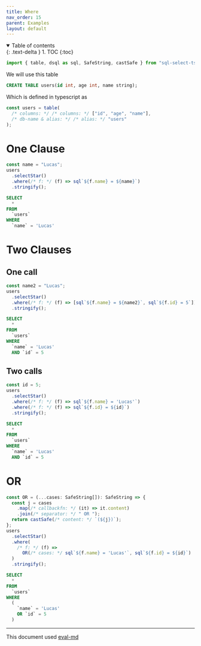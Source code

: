 ```yaml
---
title: Where
nav_order: 15
parent: Examples
layout: default
---
```


<details open markdown="block">
  <summary>
    Table of contents
  </summary>
  {: .text-delta }
1. TOC
{:toc}
</details>

```ts
import { table, dsql as sql, SafeString, castSafe } from "sql-select-ts";
```

We will use this table

```sql
CREATE TABLE users(id int, age int, name string);
```

Which is defined in typescript as

```ts
const users = table(
  /* columns: */ /* columns: */ ["id", "age", "name"],
  /* db-name & alias: */ /* alias: */ "users"
);
```

# One Clause

```ts
const name = "Lucas";
users
  .selectStar()
  .where(/* f: */ (f) => sql`${f.name} = ${name}`)
  .stringify();
```

```sql
SELECT
  *
FROM
  `users`
WHERE
  `name` = 'Lucas'
```

# Two Clauses

## One call

```ts
const name2 = "Lucas";
users
  .selectStar()
  .where(/* f: */ (f) => [sql`${f.name} = ${name2}`, sql`${f.id} = 5`])
  .stringify();
```

```sql
SELECT
  *
FROM
  `users`
WHERE
  `name` = 'Lucas'
  AND `id` = 5
```

## Two calls

```ts
const id = 5;
users
  .selectStar()
  .where(/* f: */ (f) => sql`${f.name} = 'Lucas'`)
  .where(/* f: */ (f) => sql`${f.id} = ${id}`)
  .stringify();
```

```sql
SELECT
  *
FROM
  `users`
WHERE
  `name` = 'Lucas'
  AND `id` = 5
```

# OR

```ts
const OR = (...cases: SafeString[]): SafeString => {
  const j = cases
    .map(/* callbackfn: */ (it) => it.content)
    .join(/* separator: */ " OR ");
  return castSafe(/* content: */ `(${j})`);
};
users
  .selectStar()
  .where(
    /* f: */ (f) =>
      OR(/* cases: */ sql`${f.name} = 'Lucas'`, sql`${f.id} = ${id}`)
  )
  .stringify();
```

```sql
SELECT
  *
FROM
  `users`
WHERE
  (
    `name` = 'Lucas'
    OR `id` = 5
  )
```

---

This document used [eval-md](https://lucasavila00.github.io/eval-md/)